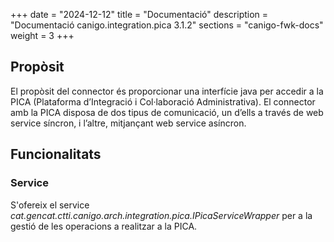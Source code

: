 +++
date        = "2024-12-12"
title       = "Documentació"
description = "Documentació canigo.integration.pica 3.1.2"
sections    = "canigo-fwk-docs"
weight      = 3
+++

## Propòsit

El propòsit del connector és proporcionar una interfície java per accedir a la PICA (Plataforma d’Integració i Col·laboració
Administrativa). El connector amb la PICA disposa de dos tipus de comunicació, un d’ells a través de web service síncron,
i l’altre, mitjançant web service asíncron.

## Funcionalitats

### Service

S'ofereix el service *cat.gencat.ctti.canigo.arch.integration.pica.IPicaServiceWrapper* per a la gestió de les
operacions a realitzar a la PICA.